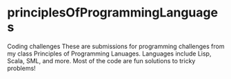 # principlesOfProgrammingLanguages
Coding challenges 
These are submissions for programming challenges from my class Principles of Programming Lanuages. Languages include Lisp, Scala, SML, and more. 
Most of the code are fun solutions to tricky problems!
